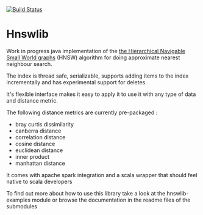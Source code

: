 [![Build Status](https://travis-ci.org/jelmerk/hnswlib.svg?branch=master)](https://travis-ci.org/jelmerk/hnswlib)

Hnswlib
=======


Work in progress java implementation of the [the Hierarchical Navigable Small World graphs](https://arxiv.org/abs/1603.09320) (HNSW) algorithm for doing approximate nearest neighbour search.

The index is thread safe, serializable, supports adding items to the index incrementally and has experimental support for deletes. 

It's flexible interface makes it easy to apply it to use it with any type of data and distance metric.
 
The following distance metrics are currently pre-packaged :

- bray curtis dissimilarity
- canberra distance
- correlation distance
- cosine distance
- euclidean distance
- inner product
- manhattan distance

It comes with apache spark integration and a scala wrapper that should feel native to scala developers 

To find out more about how to use this library take a look at the hnswlib-examples module or browse the documentation
in the readme files of the submodules